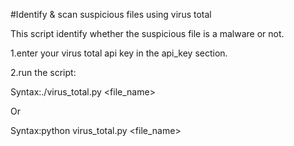 #Identify &amp; scan suspicious files using virus total

This script identify whether the suspicious file is a malware or not.

1.enter your virus total api key in the api_key section.

2.run the script:

  Syntax:./virus_total.py <file_name>
  
  Or
  
  Syntax:python virus_total.py <file_name>
